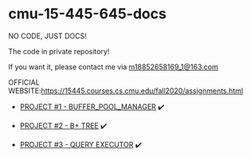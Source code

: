 # cmu-15-445-645-docs

NO CODE, JUST DOCS! 

The code in private repository!

If you want it, please contact me via [m18852658169_1@163.com]()

OFFICIAL WEBSITE:https://15445.courses.cs.cmu.edu/fall2020/assignments.html


+ [PROJECT #1 - BUFFER_POOL_MANAGER](https://github.com/Wan58169/cmu-15-445-645-docs/blob/master/PROJECT%20%231%20-%20BUFFER%20POOL.md) ✔️

+ [PROJECT #2 - B+ TREE](https://github.com/Wan58169/cmu-15-445-645-docs/blob/master/PROJECT%20%232%20-%20B%2B%20TREE.md) ✔️

+ [PROJECT #3 - QUERY EXECUTOR](https://github.com/Wan58169/cmu-15-445-645-docs/blob/master/PROJECT%20%233%20-%20QUERY%20EXECUTION.md) ✔️
